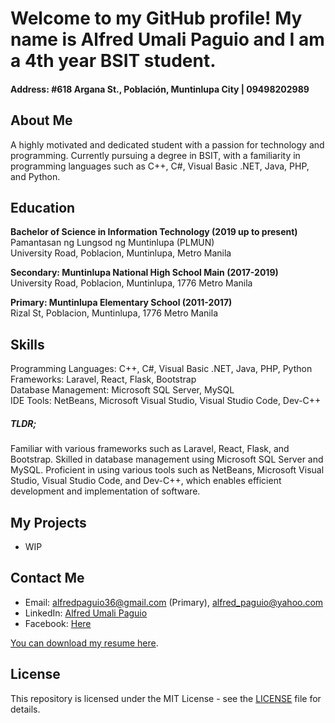 # Welcome to my GitHub profile! My name is Alfred Umali Paguio and I am a 4th year BSIT student.
#### Address: #618 Argana St., Población, Muntinlupa City | 09498202989

## About Me

A highly motivated and dedicated student with a passion for technology and programming. Currently pursuing a degree in BSIT, with a familiarity in programming languages such as C++, C#, Visual Basic .NET, Java, PHP, and Python. 

## Education
**Bachelor of Science in Information Technology (2019 up to present)**<br>
Pamantasan ng Lungsod ng Muntinlupa (PLMUN)<br>
University Road, Poblacion, Muntinlupa, Metro Manila

**Secondary: Muntinlupa National High School Main (2017-2019)**<br>
University Road, Poblacion, Muntinlupa, 1776 Metro Manila

**Primary: Muntinlupa Elementary School (2011-2017)**<br>
Rizal St, Poblacion, Muntinlupa, 1776 Metro Manila

## Skills

Programming Languages: C++, C#, Visual Basic .NET, Java, PHP, Python<br>
Frameworks: Laravel, React, Flask, Bootstrap<br>
Database Management: Microsoft SQL Server, MySQL<br>
IDE Tools: NetBeans, Microsoft Visual Studio, Visual Studio Code, Dev-C++

##### TLDR;
Familiar with various frameworks such as Laravel, React, Flask, and Bootstrap. Skilled in database management using Microsoft SQL Server and MySQL. Proficient in using various tools such as NetBeans, Microsoft Visual Studio, Visual Studio Code, and Dev-C++, which enables efficient development and implementation of software.

## My Projects

- WIP

<!--
- [Project 1 Name](https://github.com/username/project-1) - A brief description of the project
- [Project 2 Name](https://github.com/username/project-2) - A brief description of the project
-->

## Contact Me

- Email: alfredpaguio36@gmail.com (Primary), alfred_paguio@yahoo.com
- LinkedIn: [Alfred Umali Paguio](https://www.linkedin.com/in/alfred-paguio-322364260)
- Facebook: [Here](https://www.facebook.com/TTs.xD.Ap)

[You can download my resume here](https://github.com/AlfredPaguio/AlfredPaguio.github.io/raw/main/res/AlfredPaguio_Resume.docx).

## License

This repository is licensed under the MIT License - see the [LICENSE](LICENSE) file for details.
